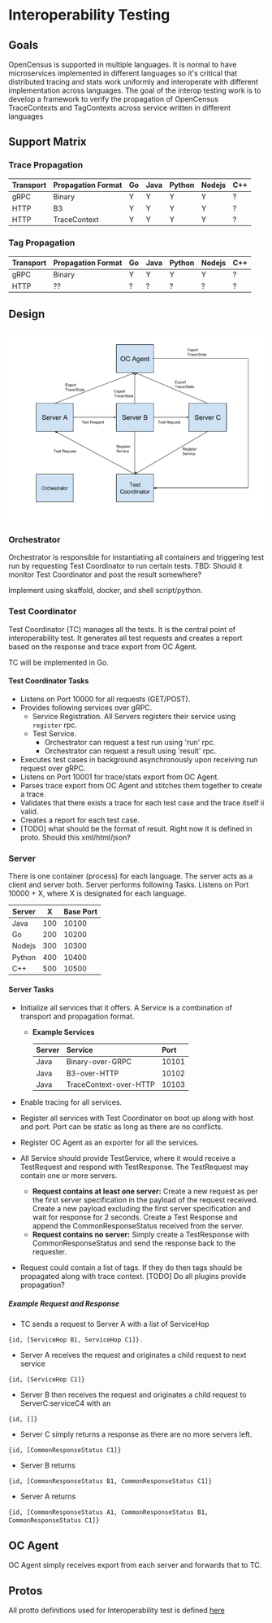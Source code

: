 # Interoperability Testing

## Goals

OpenCensus is supported in multiple languages. It is normal to have microservices implemented 
in different languages so it's critical that distributed tracing and stats work uniformly and
interoperate with different implementation across languages. The goal of the interop testing
work is to develop a framework to verify the propagation of OpenCensus TraceContexts and 
TagContexts across service written in different languages

## Support Matrix

### Trace Propagation

|  Transport | Propagation Format | Go | Java | Python | Nodejs | C++ |
|------------|--------------------|----|------|--------|--------|-----|
| gRPC | Binary | Y | Y | Y | Y | ? |
| HTTP | B3 | Y | Y | Y | Y | ? |
| HTTP | TraceContext | Y | Y | Y | Y | ? |

### Tag Propagation

|  Transport | Propagation Format | Go | Java | Python | Nodejs | C++ |
|------------|--------------------|----|------|--------|--------|-----|
| gRPC | Binary | Y | Y | Y | Y | ? |
| HTTP | ?? | ? | ? | ? | ? | ? |

## Design
![Interoperability Test Design Diagram][InteroperabilityTestDesignDiagram]

### Orchestrator
Orchestrator is responsible for instantiating all containers and triggering test run by requesting Test Coordinator to run certain tests. 
TBD: Should it monitor Test Coordinator and post the result somewhere?

Implement using skaffold, docker, and shell script/python.

### Test Coordinator

Test Coordinator (TC) manages all the tests. It is the central point of interoperability test. It 
 generates all test requests and creates a report based on the response and trace export from OC 
 Agent.
 
TC will be implemented in Go.
 
#### Test Coordinator Tasks 
- Listens on Port 10000 for all requests (GET/POST).
- Provides following services over gRPC.
  - Service Registration. All Servers registers their service using `register` rpc.
  - Test Service. 
    - Orchestrator can request a test run using 'run' rpc. 
    - Orchestrator can request a result using 'result' rpc.
- Executes test cases in background asynchronously upon receiving run request over gRPC.
- Listens on Port 10001 for trace/stats export from OC Agent.
- Parses trace export from OC Agent and stitches them together to create a trace.
- Validates that there exists a trace for each test case and the trace itself ii valid.
- Creates a report for each test case.
- [TODO] what should be the format of result. Right now it is defined in proto. Should this xml/html/json?

### Server

There is one container (process) for each language. The server acts as a client and server both. Server performs following Tasks.
Listens on Port 10000 + X, where X is designated for each language.

| Server | X | Base Port |
|--------|---|-----------|
| Java | 100 | 10100 |
| Go | 200 | 10200 |
| Nodejs | 300 | 10300 |
| Python | 400 | 10400 |
| C++ | 500 | 10500 |

#### Server Tasks
- Initialize all services that it offers. A Service is a combination of transport and
propagation format. 
  - **Example Services**

    | Server | Service | Port |
    |--------|---------|------|
    | Java | Binary-over-GRPC | 10101 |
    | Java | B3-over-HTTP | 10102 |
    | Java | TraceContext-over-HTTP | 10103 |
  
- Enable tracing for all services.
- Register all services with Test Coordinator on boot up along with host and port. Port can
be static as long as there are no conflicts.
- Register OC Agent as an exporter for all the services.
- All Service should provide TestService, where it would receive a TestRequest and respond with
 TestResponse. The TestRequest may contain one or more servers.
  - **Request contains at least one server:** Create a new request as per the first server 
  specification in the payload of the request received. Create a new payload excluding the first 
  server specification and wait for response for 2 seconds. Create a Test Response and append the 
  CommonResponseStatus received from the server.
  - **Request contains no server:** Simply create a TestResponse with CommonResponseStatus and
  send the response back to the requester.
  
- Request could contain a list of tags. If they do then tags should be propagated along with trace
 context. [TODO] Do all plugins provide propagation?

##### Example Request and Response
- TC sends a request to Server A with a list of ServiceHop
```
{id, [ServiceHop B1, ServiceHop C1]}.
``` 
- Server A receives the request and originates a child request to next service
```
{id, [ServiceHop C1]}
```
- Server B then receives the request and originates a child request to ServerC:serviceC4 with an 
```
{id, []}
```
- Server C simply returns a response as there are no more servers left. 
```
{id, [CommonResponseStatus C1]}
```
- Server B returns
```
{id, [CommonResponseStatus B1, CommonResponseStatus C1]}
```
- Server A returns 
```
{id, [CommonResponseStatus A1, CommonResponseStatus B1, CommonResponseStatus C1]}
```

## OC Agent
OC Agent simply receives export from each server and forwards that to TC.

## Protos
All protto definitions used for Interoperability test is defined [here][InteroperabilityTestProto]

[InteroperabilityTestDesignDiagram]: /interoptest/drawings/InteroperabilityTestDesignDiagram.png "Interoperability Design"
[InteroperabilityTestProto]: /interoptest/proto/interoperability_test.proto "Interoperability Test Proto"
